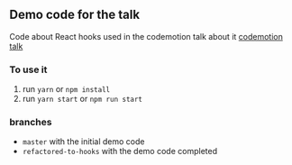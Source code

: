 ## Demo code for the talk

Code about React hooks used in the codemotion talk about it [codemotion talk](https://events.codemotion.com/conferences/madrid/2019/)

### To use it

1. run `yarn` or `npm install`
2. run `yarn start` or `npm run start`


### branches

* `master` with the initial demo code 
* `refactored-to-hooks` with the demo code completed

